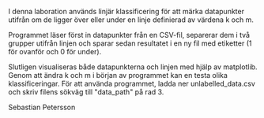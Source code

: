 I denna laboration används linjär klassificering för att märka datapunkter utifrån om de ligger över eller under en linje definierad av värdena k och m.

Programmet läser först in datapunkter från en CSV-fil, separerar dem i två grupper utifrån linjen och sparar sedan resultatet i en ny fil med etiketter (1 för ovanför och 0 för under).

Slutligen visualiseras både datapunkterna och linjen med hjälp av matplotlib. Genom att ändra k och m i början av programmet kan en testa olika klassificeringar. För att använda programmet, ladda ner unlabelled_data.csv och skriv filens sökväg till "data_path" på rad 3.

Sebastian Petersson
